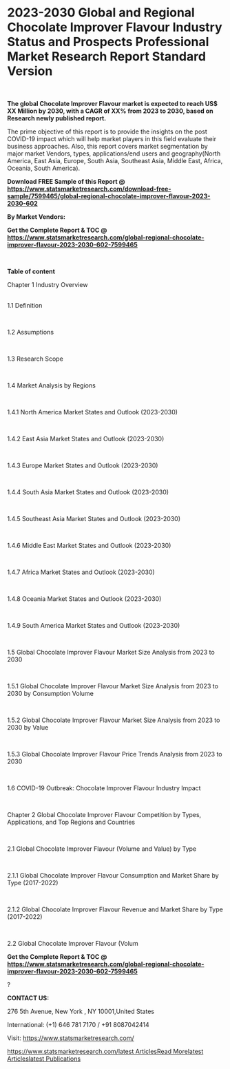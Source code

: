 <h1>2023-2030 Global and Regional Chocolate Improver Flavour Industry Status and Prospects Professional Market Research Report Standard Version</h1><br/><p><strong>The global Chocolate Improver Flavour market is expected to reach US$ XX Million by 2030, with a <strong>CAGR</strong> of XX% from 2023 to 2030, based on Research newly published report.</strong></p>
 
 
 
 <p>The prime objective of this report is to provide the insights on the post COVID-19 impact which will help market players in this field evaluate their business approaches. Also, this report covers market segmentation by major market Vendors, types, applications/end users and geography(North America, East Asia, Europe, South Asia, Southeast Asia, Middle East, Africa, Oceania, South America).</p>
 
 
 
 <p><strong>Download FREE Sample of this Report @ <a href="https://www.statsmarketresearch.com/download-free-sample/7599465/global-regional-chocolate-improver-flavour-2023-2030-602">https://www.statsmarketresearch.com/download-free-sample/7599465/global-regional-chocolate-improver-flavour-2023-2030-602</a></strong></p>
 
 
 
 <p><strong>By Market Vendors:</strong></p>
 
 
 
 <div><b>Get the Complete Report & TOC @ <a href="https://www.statsmarketresearch.com/global-regional-chocolate-improver-flavour-2023-2030-602-7599465">https://www.statsmarketresearch.com/global-regional-chocolate-improver-flavour-2023-2030-602-7599465</a></b></div>
 
 
 
 <p><br />
 
 <b>Table of content</b></p>
 
 
 
 <p>Chapter 1 Industry Overview<br />
 
 <br />
 
 1.1 Definition<br />
 
 <br />
 
 1.2 Assumptions<br />
 
 <br />
 
 1.3 Research Scope<br />
 
 <br />
 
 1.4 Market Analysis by Regions<br />
 
 <br />
 
 1.4.1 North America Market States and Outlook (2023-2030)<br />
 
 <br />
 
 1.4.2 East Asia Market States and Outlook (2023-2030)<br />
 
 <br />
 
 1.4.3 Europe Market States and Outlook (2023-2030)<br />
 
 <br />
 
 1.4.4 South Asia Market States and Outlook (2023-2030)<br />
 
 <br />
 
 1.4.5 Southeast Asia Market States and Outlook (2023-2030)<br />
 
 <br />
 
 1.4.6 Middle East Market States and Outlook (2023-2030)<br />
 
 <br />
 
 1.4.7 Africa Market States and Outlook (2023-2030)<br />
 
 <br />
 
 1.4.8 Oceania Market States and Outlook (2023-2030)<br />
 
 <br />
 
 1.4.9 South America Market States and Outlook (2023-2030)<br />
 
 <br />
 
 1.5 Global Chocolate Improver Flavour Market Size Analysis from 2023 to 2030<br />
 
 <br />
 
 1.5.1 Global Chocolate Improver Flavour Market Size Analysis from 2023 to 2030 by Consumption Volume<br />
 
 <br />
 
 1.5.2 Global Chocolate Improver Flavour Market Size Analysis from 2023 to 2030 by Value<br />
 
 <br />
 
 1.5.3 Global Chocolate Improver Flavour Price Trends Analysis from 2023 to 2030<br />
 
 <br />
 
 1.6 COVID-19 Outbreak: Chocolate Improver Flavour Industry Impact<br />
 
 <br />
 
 Chapter 2 Global Chocolate Improver Flavour Competition by Types, Applications, and Top Regions and Countries<br />
 
 <br />
 
 2.1 Global Chocolate Improver Flavour (Volume and Value) by Type<br />
 
 <br />
 
 2.1.1 Global Chocolate Improver Flavour Consumption and Market Share by Type (2017-2022)<br />
 
 <br />
 
 2.1.2 Global Chocolate Improver Flavour Revenue and Market Share by Type (2017-2022)<br />
 
 <br />
 
 2.2 Global Chocolate Improver Flavour (Volum</p>
 
 
 
 <div><b>Get the Complete Report & TOC @ <a href="https://www.statsmarketresearch.com/global-regional-chocolate-improver-flavour-2023-2030-602-7599465">https://www.statsmarketresearch.com/global-regional-chocolate-improver-flavour-2023-2030-602-7599465</a></b></div>
 
 
 
 <p>? </p>
 
 
 
 <p><b>CONTACT US:</b><br />
 
 276 5th Avenue, New York , NY 10001,United States<br />
 
 International: (+1) 646 781 7170 / +91 8087042414<br />
 
 Visit: <a href="https://www.statsmarketresearch.com/">https://www.statsmarketresearch.com/</a><br />
 
 <a href="https://gyeongbokgung.com">https://www.statsmarketresearch.com/</a><a href="https://hallyeomaritime.com">latest Articles</a><a href="https://jingwansa.com">Read More</a><a href="https://nguoiviet.jp/">latest Articles</a><a href="https://www.intelmarketresearch.com/">latest Publications</a></p>
